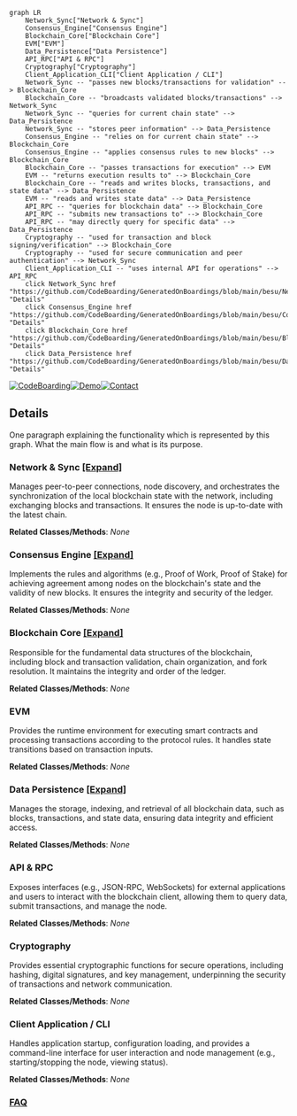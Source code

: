 ```mermaid
graph LR
    Network_Sync["Network & Sync"]
    Consensus_Engine["Consensus Engine"]
    Blockchain_Core["Blockchain Core"]
    EVM["EVM"]
    Data_Persistence["Data Persistence"]
    API_RPC["API & RPC"]
    Cryptography["Cryptography"]
    Client_Application_CLI["Client Application / CLI"]
    Network_Sync -- "passes new blocks/transactions for validation" --> Blockchain_Core
    Blockchain_Core -- "broadcasts validated blocks/transactions" --> Network_Sync
    Network_Sync -- "queries for current chain state" --> Data_Persistence
    Network_Sync -- "stores peer information" --> Data_Persistence
    Consensus_Engine -- "relies on for current chain state" --> Blockchain_Core
    Consensus_Engine -- "applies consensus rules to new blocks" --> Blockchain_Core
    Blockchain_Core -- "passes transactions for execution" --> EVM
    EVM -- "returns execution results to" --> Blockchain_Core
    Blockchain_Core -- "reads and writes blocks, transactions, and state data" --> Data_Persistence
    EVM -- "reads and writes state data" --> Data_Persistence
    API_RPC -- "queries for blockchain data" --> Blockchain_Core
    API_RPC -- "submits new transactions to" --> Blockchain_Core
    API_RPC -- "may directly query for specific data" --> Data_Persistence
    Cryptography -- "used for transaction and block signing/verification" --> Blockchain_Core
    Cryptography -- "used for secure communication and peer authentication" --> Network_Sync
    Client_Application_CLI -- "uses internal API for operations" --> API_RPC
    click Network_Sync href "https://github.com/CodeBoarding/GeneratedOnBoardings/blob/main/besu/Network_Sync.md" "Details"
    click Consensus_Engine href "https://github.com/CodeBoarding/GeneratedOnBoardings/blob/main/besu/Consensus_Engine.md" "Details"
    click Blockchain_Core href "https://github.com/CodeBoarding/GeneratedOnBoardings/blob/main/besu/Blockchain_Core.md" "Details"
    click Data_Persistence href "https://github.com/CodeBoarding/GeneratedOnBoardings/blob/main/besu/Data_Persistence.md" "Details"
```

[![CodeBoarding](https://img.shields.io/badge/Generated%20by-CodeBoarding-9cf?style=flat-square)](https://github.com/CodeBoarding/CodeBoarding)[![Demo](https://img.shields.io/badge/Try%20our-Demo-blue?style=flat-square)](https://www.codeboarding.org/demo)[![Contact](https://img.shields.io/badge/Contact%20us%20-%20contact@codeboarding.org-lightgrey?style=flat-square)](mailto:contact@codeboarding.org)

## Details

One paragraph explaining the functionality which is represented by this graph. What the main flow is and what is its purpose.

### Network & Sync [[Expand]](./Network_Sync.md)
Manages peer-to-peer connections, node discovery, and orchestrates the synchronization of the local blockchain state with the network, including exchanging blocks and transactions. It ensures the node is up-to-date with the latest chain.


**Related Classes/Methods**: _None_

### Consensus Engine [[Expand]](./Consensus_Engine.md)
Implements the rules and algorithms (e.g., Proof of Work, Proof of Stake) for achieving agreement among nodes on the blockchain's state and the validity of new blocks. It ensures the integrity and security of the ledger.


**Related Classes/Methods**: _None_

### Blockchain Core [[Expand]](./Blockchain_Core.md)
Responsible for the fundamental data structures of the blockchain, including block and transaction validation, chain organization, and fork resolution. It maintains the integrity and order of the ledger.


**Related Classes/Methods**: _None_

### EVM
Provides the runtime environment for executing smart contracts and processing transactions according to the protocol rules. It handles state transitions based on transaction inputs.


**Related Classes/Methods**: _None_

### Data Persistence [[Expand]](./Data_Persistence.md)
Manages the storage, indexing, and retrieval of all blockchain data, such as blocks, transactions, and state data, ensuring data integrity and efficient access.


**Related Classes/Methods**: _None_

### API & RPC
Exposes interfaces (e.g., JSON-RPC, WebSockets) for external applications and users to interact with the blockchain client, allowing them to query data, submit transactions, and manage the node.


**Related Classes/Methods**: _None_

### Cryptography
Provides essential cryptographic functions for secure operations, including hashing, digital signatures, and key management, underpinning the security of transactions and network communication.


**Related Classes/Methods**: _None_

### Client Application / CLI
Handles application startup, configuration loading, and provides a command-line interface for user interaction and node management (e.g., starting/stopping the node, viewing status).


**Related Classes/Methods**: _None_



### [FAQ](https://github.com/CodeBoarding/GeneratedOnBoardings/tree/main?tab=readme-ov-file#faq)